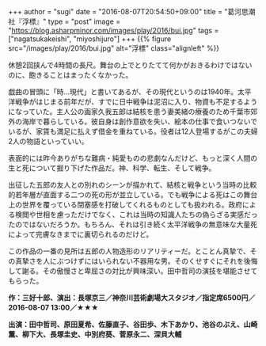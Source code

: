 +++
author = "sugi"
date = "2016-08-07T20:54:50+09:00"
title = "葛河思潮社『浮標』"
type = "post"
image = "https://blog.asharpminor.com/images/play/2016/bui.jpg"
tags = ["nagatsukakeishi", "miyoshijuro"]
+++
{{% figure src="/images/play/2016/bui.jpg" alt="浮標" class="alignleft" %}}

休憩2回挟んで4時間の長尺。舞台の上でとりたてて何かがおきるわけではないのに、飽きることはまったくなかった。

戯曲の冒頭に「時…現代」と書いてあるが、その現代というのは1940年。太平洋戦争がはじまる前年だが、すでに日中戦争は泥沼に入り、物資も不足するようになっていた。主人公の画家久我五郎は結核を患う妻美緒の療養のため千葉市郊外の海岸で暮らしている。彼自身は創作意欲を失い、絵本の仕事で食いつないでいるが、家賃も満足に払えず借金を重ねている。役者は12人登場するがこの夫婦2人の物語といっていい。

表面的には昨今ありがちな難病・純愛ものの悲劇なんだけど、もっと深く人間の生と死について掘り下げた作品だ。神、科学、転生、そして戦争。

出征した五郎の友人との別れのシーンが描かれて、結核と戦争という当時の比較的若年層が直面する二つの死の形が並立している。でも戦争による死はこの舞台上の世界を覆っている閉塞感を打破してくれるものとしても扱われる。政府による検閲や世相を慮っただけでなく、これは当時の知識人たちの偽らざる実感だったのではないだろうか。もちろん、それは引き続く太平洋戦争の無意味な大量死によって完膚なきまでに裏切られるのだけど。

この作品の一番の見所は五郎の人物造形のリアリティーだ。とことん真摯で、その真摯さを人にぶつけずにはいられない不器用な男。そのくせすぐにそれを後悔して謝る。その傲慢さと卑屈さの対比が興味深い。田中哲司の演技を堪能させてもらった。

**作：三好十郎、演出：長塚京三／神奈川芸術劇場大スタジオ／指定席6500円／2016-08-07 13:00／★★★**

**出演：田中哲司、原田夏希、佐藤直子、谷田歩、木下あかり、池谷のぶえ、山崎薫、柳下大、長塚圭史、中別府葵、菅原永二、深貝大輔**
